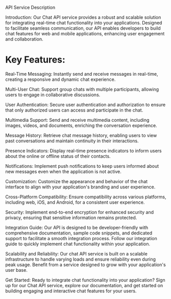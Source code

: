 API Service Description

Introduction:
Our Chat API service provides a robust and scalable solution for integrating real-time chat functionality into your applications. Designed to facilitate seamless communication, our API enables developers to build chat features for web and mobile applications, enhancing user engagement and collaboration.

# Key Features:

Real-Time Messaging:
Instantly send and receive messages in real-time, creating a responsive and dynamic chat experience.

Multi-User Chat:
Support group chats with multiple participants, allowing users to engage in collaborative discussions.

User Authentication:
Secure user authentication and authorization to ensure that only authorized users can access and participate in the chat.

Multimedia Support:
Send and receive multimedia content, including images, videos, and documents, enriching the conversation experience.

Message History:
Retrieve chat message history, enabling users to view past conversations and maintain continuity in their interactions.

Presence Indicators:
Display real-time presence indicators to inform users about the online or offline status of their contacts.

Notifications:
Implement push notifications to keep users informed about new messages even when the application is not active.

Customization:
Customize the appearance and behavior of the chat interface to align with your application's branding and user experience.

Cross-Platform Compatibility:
Ensure compatibility across various platforms, including web, iOS, and Android, for a consistent user experience.

Security:
Implement end-to-end encryption for enhanced security and privacy, ensuring that sensitive information remains protected.

Integration Guide:
Our API is designed to be developer-friendly with comprehensive documentation, sample code snippets, and dedicated support to facilitate a smooth integration process. Follow our integration guide to quickly implement chat functionality within your application.

Scalability and Reliability:
Our chat API service is built on a scalable infrastructure to handle varying loads and ensure reliability even during peak usage. Benefit from a service designed to grow with your application's user base.

Get Started:
Ready to integrate chat functionality into your application? Sign up for our Chat API service, explore our documentation, and get started on building engaging and interactive chat features for your users.

